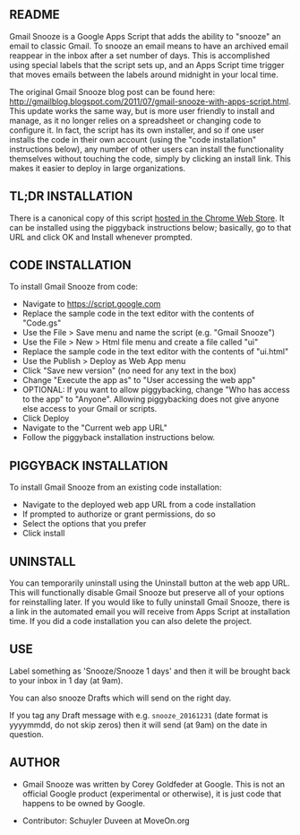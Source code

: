 README
------

Gmail Snooze is a Google Apps Script that adds the ability to
"snooze" an email to classic Gmail. To snooze an email means
to have an archived email reappear in the inbox after a set
number of days. This is accomplished using special labels that
the script sets up, and an Apps Script time trigger that moves
emails between the labels around midnight in your local time.

The original Gmail Snooze blog post can be found here:
http://gmailblog.blogspot.com/2011/07/gmail-snooze-with-apps-script.html.
This update works the same way, but is more user friendly
to install and manage, as it no longer relies on a
spreadsheet or changing code to configure it. In fact, the
script has its own installer, and so if one user installs
the code in their own account (using the "code installation"
instructions below), any number of other users can install the
functionality themselves without touching the code, simply
by clicking an install link. This makes it easier to deploy
in large organizations.


TL;DR INSTALLATION
------------------
There is a canonical copy of this script [hosted in the 
Chrome Web Store](https://chrome.google.com/webstore/detail/gmail-snooze/ajhdhpnafihkepjialgccenokkljdlaf).
It can be installed using the piggyback instructions
below; basically, go to that URL and click OK and Install
whenever prompted.


CODE INSTALLATION
-----------------
To install Gmail Snooze from code:

 * Navigate to https://script.google.com
 * Replace the sample code in the text editor with the contents of "Code.gs"
 * Use the File > Save menu and name the script (e.g. "Gmail Snooze")
 * Use the File > New > Html file menu and create a file called "ui"
 * Replace the sample code in the text editor with the contents of "ui.html"
 * Use the Publish > Deploy as Web App menu
 * Click "Save new version" (no need for any text in the box)
 * Change "Execute the app as" to "User accessing the web app"
 * OPTIONAL: If you want to allow piggybacking, change "Who has access to the
   app" to "Anyone". Allowing piggybacking does not give anyone else access to
   your Gmail or scripts.
 * Click Deploy
 * Navigate to the "Current web app URL"
 * Follow the piggyback installation instructions below.


PIGGYBACK INSTALLATION
----------------------
To install Gmail Snooze from an existing code installation:

 * Navigate to the deployed web app URL from a code installation
 * If prompted to authorize or grant permissions, do so
 * Select the options that you prefer
 * Click install


UNINSTALL
---------
You can temporarily uninstall using the Uninstall button at the web app URL.
This will functionally disable Gmail Snooze but preserve all of your options
for reinstalling later. If you would like to fully uninstall Gmail Snooze,
there is a link in the automated email you will receive from Apps Script
at installation time. If you did a code installation you can also delete
the project.


USE
---

Label something as 'Snooze/Snooze 1 days' and then it will be brought back to your inbox
in 1 day (at 9am).

You can also snooze Drafts which will send on the right day.

If you tag any Draft message with e.g. `snooze_20161231` (date format is yyyymmdd, do not skip zeros)
then it will send (at 9am) on the date in question.

AUTHOR
------

* Gmail Snooze was written by Corey Goldfeder at Google.
  This is not an official Google product (experimental or otherwise), it is just code that happens to be owned by Google.

* Contributor: Schuyler Duveen at MoveOn.org
